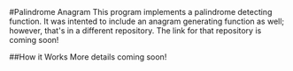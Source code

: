 <snippet>
#Palindrome Anagram
This program implements a palindrome detecting function.
It was intented to include an anagram generating function as well; however,
that's in a different repository. The link for that repository is coming soon!

##How it Works
More details coming soon!
</snippet>
